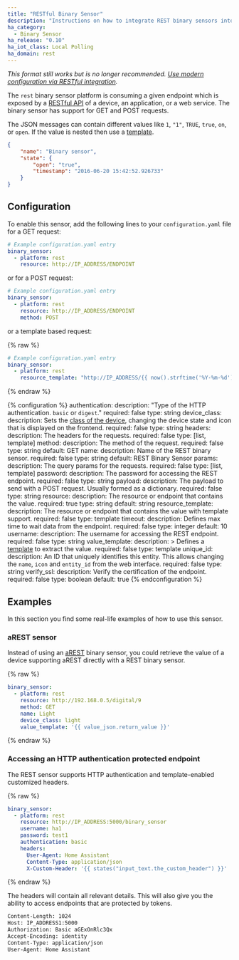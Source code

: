 ```yaml
---
title: "RESTful Binary Sensor"
description: "Instructions on how to integrate REST binary sensors into Home Assistant."
ha_category:
  - Binary Sensor
ha_release: "0.10"
ha_iot_class: Local Polling
ha_domain: rest
---
```


_This format still works but is no longer recommended. [Use modern configuration via RESTful integration](/integrations/rest)._

The `rest` binary sensor platform is consuming a given endpoint which is exposed
by a
[RESTful API](https://en.wikipedia.org/wiki/Representational_state_transfer)
of a device, an application, or a web service.
The binary sensor has support for GET and POST requests.

The JSON messages can contain different values like `1`, `"1"`,
`TRUE`, `true`, `on`, or `open`. If the value is nested then use a
[template](/docs/configuration/templating/#processing-incoming-data).

```json
{
    "name": "Binary sensor",
    "state": {
        "open": "true",
        "timestamp": "2016-06-20 15:42:52.926733"
    }
}
```

## Configuration

To enable this sensor,
add the following lines to your `configuration.yaml` file for a GET request:

```yaml
# Example configuration.yaml entry
binary_sensor:
  - platform: rest
    resource: http://IP_ADDRESS/ENDPOINT
```

or for a POST request:

```yaml
# Example configuration.yaml entry
binary_sensor:
  - platform: rest
    resource: http://IP_ADDRESS/ENDPOINT
    method: POST
```

or a template based request:

{% raw %}

```yaml
# Example configuration.yaml entry
binary_sensor:
  - platform: rest
    resource_template: "http://IP_ADDRESS/{{ now().strftime('%Y-%m-%d') }}"
```

{% endraw %}

{% configuration %}
authentication:
  description: "Type of the HTTP authentication. `basic` or `digest`."
  required: false
  type: string
device_class:
  description: Sets the [class of the device](/integrations/binary_sensor/#device-class), changing the device state and icon that is displayed on the frontend.
  required: false
  type: string
headers:
  description: The headers for the requests.
  required: false
  type: [list, template]
method:
  description: The method of the request.
  required: false
  type: string
  default: GET
name:
  description: Name of the REST binary sensor.
  required: false
  type: string
  default: REST Binary Sensor
params:
  description: The query params for the requests.
  required: false
  type: [list, template]
password:
  description: The password for accessing the REST endpoint.
  required: false
  type: string
payload:
  description: The payload to send with a POST request. Usually formed as a dictionary.
  required: false
  type: string
resource:
  description: The resource or endpoint that contains the value.
  required: true
  type: string
  default: string
resource_template:
  description: The resource or endpoint that contains the value with template support.
  required: false
  type: template
timeout:
  description: Defines max time to wait data from the endpoint.
  required: false
  type: integer
  default: 10
username:
  description: The username for accessing the REST endpoint.
  required: false
  type: string
value_template:
  description: >
    Defines a [template](/docs/configuration/templating/#processing-incoming-data)
    to extract the value.
  required: false
  type: template
unique_id:
  description: An ID that uniquely identifies this entity. This allows changing the `name`, `icon` and `entity_id` from the web interface.
  required: false
  type: string
verify_ssl:
  description: Verify the certification of the endpoint.
  required: false
  type: boolean
  default: true
{% endconfiguration %}

## Examples

In this section you find some real-life examples of how to use this sensor.

### aREST sensor

Instead of using an [aREST](/integrations/arest#binary-sensor) binary sensor,
you could retrieve the value of a device supporting
aREST directly with a REST binary sensor.

{% raw %}

```yaml
binary_sensor:
  - platform: rest
    resource: http://192.168.0.5/digital/9
    method: GET
    name: Light
    device_class: light
    value_template: '{{ value_json.return_value }}'
```

{% endraw %}

### Accessing an HTTP authentication protected endpoint

The REST sensor supports HTTP authentication and template-enabled customized headers.

{% raw %}

```yaml
binary_sensor:
  - platform: rest
    resource: http://IP_ADDRESS:5000/binary_sensor
    username: ha1
    password: test1
    authentication: basic
    headers:
      User-Agent: Home Assistant
      Content-Type: application/json
      X-Custom-Header: '{{ states("input_text.the_custom_header") }}'
```

{% endraw %}


The headers will contain all relevant details. This will also give
you the ability to access endpoints that are protected by tokens.

```bash
Content-Length: 1024
Host: IP_ADDRESS1:5000
Authorization: Basic aGExOnRlc3Qx
Accept-Encoding: identity
Content-Type: application/json
User-Agent: Home Assistant
```
